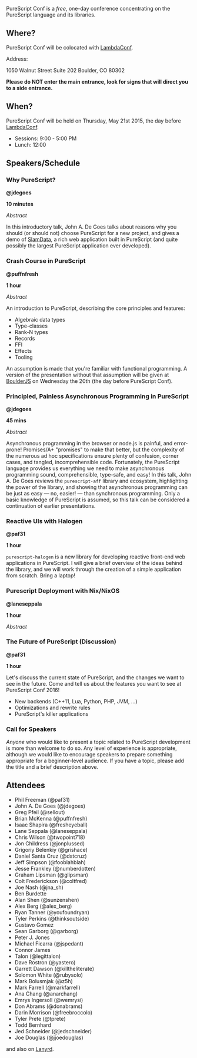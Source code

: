 PureScript Conf is a _free_, one-day conference concentrating on the PureScript language and its libraries.

## Where?

PureScript Conf will be colocated with [LambdaConf](http://degoesconsulting.com/lambdaconf-2015).

Address:

1050 Walnut Street
Suite 202
Boulder, CO 80302

**Please do NOT enter the main entrance, look for signs that will direct you to a side entrance.**

## When?

PureScript Conf will be held on Thursday, May 21st 2015, the day before [LambdaConf](http://degoesconsulting.com/lambdaconf-2015).

- Sessions: 9:00 - 5:00 PM
- Lunch: 12:00

## Speakers/Schedule

### Why PureScript?

**@jdegoes**

**10 minutes**

_Abstract_

In this introductory talk, John A. De Goes talks about reasons why you should (or should not) choose PureScript for a new project, and gives a demo of [SlamData](http://slamdata.com), a rich web application built in PureScript (and quite possibly the largest PureScript application ever developed).

### Crash Course in PureScript

**@puffnfresh**

**1 hour**

_Abstract_

An introduction to PureScript, describing the core principles and features:

* Algebraic data types
* Type-classes
* Rank-N types
* Records
* FFI
* Effects
* Tooling

An assumption is made that you're familiar with functional programming. A version of the presentation without that assumption will be given at [BoulderJS](http://www.meetup.com/Boulder-JS/) on Wednesday the 20th (the day before PureScript Conf).

### Principled, Painless Asynchronous Programming in PureScript

**@jdegoes**

**45 mins**

_Abstract_

Asynchronous programming in the browser or node.js is painful, and error-prone! Promises/A+ "promises" to make that better, but the complexity of the numerous ad hoc specifications ensure plenty of confusion, corner cases, and tangled, incomprehensible code. Fortunately, the PureScript language provides us everything we need to make asynchronous programming sound, comprehensible, type-safe, and easy! In this talk, John A. De Goes reviews the `purescript-aff` library and ecosystem, highlighting the power of the library, and showing that asynchronous programming can be just as easy &mdash; no, easier! &mdash; than synchronous programming. Only a basic knowledge of PureScript is assumed, so this talk can be considered a continuation of earlier presentations.

### Reactive UIs with Halogen

**@paf31**

**1 hour**

`purescript-halogen` is a new library for developing reactive front-end web applications in PureScript. I will give a brief overview of the ideas behind the library, and we will work through the creation of a simple application from scratch. Bring a laptop! 

### Purescript Deployment with Nix/NixOS

**@laneseppala**

**1 hour**

_Abstract_

### The Future of PureScript (Discussion)

**@paf31**

**1 hour**

Let's discuss the current state of PureScript, and the changes we want to see in the future. Come and tell us about the features you want to see at PureScript Conf 2016!

- New backends (C++11, Lua, Python, PHP, JVM, ...)
- Optimizations and rewrite rules
- PureScript's killer applications

### Call for Speakers

_Anyone_ who would like to present a topic related to PureScript development is more than welcome to do so. Any level of experience is appropriate, although we would like to encourage speakers to prepare something appropriate for a beginner-level audience. If you have a topic, please add the title and a brief description above.

## Attendees

- Phil Freeman (@paf31)
- John A. De Goes (@jdegoes)
- Greg Pfeil (@sellout)
- Brian McKenna (@puffnfresh)
- Isaac Shapira (@fresheyeball)
- Lane Seppala  (@laneseppala)
- Chris Wilson (@twopoint718)
- Jon Childress (@jonplussed)
- Grigoriy Belenkiy (@grishace)
- Daniel Santa Cruz (@dstcruz)
- Jeff Simpson (@fooblahblah)
- Jesse Frankley (@numberdotten)
- Graham Lipsman (@glipsman)
- Colt Frederickson (@coltfred)
- Joe Nash (@jna_sh)
- Ben Burdette
- Alan Shen (@sunzenshen)
- Alex Berg (@alex_berg)
- Ryan Tanner (@youfoundryan)
- Tyler Perkins (@thinksoutside)
- Gustavo Gomez
- Sean Garborg (@garborg)
- Peter J. Jones
- Michael Ficarra (@jspedant)
- Connor James
- Talon (@legittalon)
- Dave Rostron (@yastero)
- Garrett Dawson (@killtheliterate)
- Solomon White (@rubysolo)
- Mark Bolusmjak (@z5h)
- Mark Farrell (@markfarrell)
- Ana Chang (@anarchang)
- Emrys Ingersoll (@wemrysi)
- Don Abrams (@donabrams)
- Darin Morrison (@freebroccolo)
- Tyler Prete (@tprete)
- Todd Bernhard
- Jed Schneider (@jedschneider)
- Joe Douglas (@jjoedouglas)

and also on [Lanyrd](http://lanyrd.com/2015/purescript-conf/).